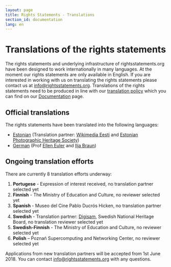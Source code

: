 ```yaml
---
layout: page
title: Rights Statements - Translations
section_id: documentation
lang: en
---
```


# Translations of the rights statements

The rights statements and underlying infrastructure of rightsstatements.org have been designed to work internationally in many languages. At the moment our rights statements are only available in English. If you are interested in working with us on translating the rights statements please contact us at [info@rightsstatements.org](mailto:info@rightsstatements.org). Translations of the rights statements need to be produced in line with our [translation policy](/en/documentation/translation-policy/) which you can find on our [Documentation](/en/documentation/) page.

<div class="box">

## Official translations
  
The rights statements have been translated into the following languages: 

* [Estonian](http://rightsstatements.org/page/1.0/?language=ee) (Translation partner: [Wikimedia Eesti](https://ee.wikimedia.org/wiki/Esileht) and [Estonian Photographic Heritage Society](http://fotoparand.org.ee/wp/eng/))
* [German](http://rightsstatements.org/page/1.0/?language=de) (Prof [Ellen Euler](https://www.fh-potsdam.de/studieren/fachbereiche/informationswissenschaften/personen/lehrende/detailansicht/person-action/ellen-euler/show/Person/) and [Ilja Braun](http://iljabraun.de/))

## Ongoing translation efforts

There are currently 8 translation efforts underway:

1. **Portugese** -  Expression of interest received, no translation partner selected yet
2. **Finnish** - The Ministry of Education and Culture, no reviewer selected yet
3. **Spanish** - Museo del Cine Pablo Ducrós Hicken, no translation partner selected yet
4. **Swedish** - Translation partner: [Digisam](http://www.digisam.se/?lang=en), Swedish National Heritage Board, no translation reviewer selected yet
5. **Swedish-Finnish** - The Ministry of Education and Culture, no reviewer selected yet
6. **Polish** – Poznań Supercomputing and Networking Center, no reviewer selected yet 

Applications from new translation partners will be accepted from 1st June 2018.  You can contact [info@rightsstatements.org](mailto:info@rightsstatements.org) with any questions. 
</div>
